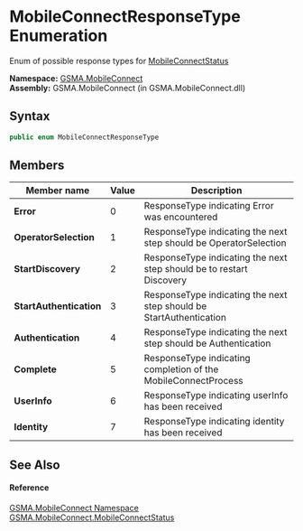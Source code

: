 MobileConnectResponseType Enumeration
=====================================
Enum of possible response types for [MobileConnectStatus][1]

**Namespace:** [GSMA.MobileConnect][2]  
**Assembly:** GSMA.MobileConnect (in GSMA.MobileConnect.dll)

Syntax
------

```csharp
public enum MobileConnectResponseType
```


Members
-------

Member name             | Value | Description                                                          
----------------------- | ----- | -------------------------------------------------------------------- 
**Error**               | 0     | ResponseType indicating Error was encountered                        
**OperatorSelection**   | 1     | ResponseType indicating the next step should be OperatorSelection    
**StartDiscovery**      | 2     | ResponseType indicating the next step should be to restart Discovery 
**StartAuthentication** | 3     | ResponseType indicating the next step should be StartAuthentication  
**Authentication**      | 4     | ResponseType indicating the next step should be Authentication       
**Complete**            | 5     | ResponseType indicating completion of the MobileConnectProcess       
**UserInfo**            | 6     | ResponseType indicating userInfo has been received                   
**Identity**            | 7     | ResponseType indicating identity has been received                   


See Also
--------

#### Reference
[GSMA.MobileConnect Namespace][2]  
[GSMA.MobileConnect.MobileConnectStatus][1]  

[1]: ../MobileConnectStatus/README.md
[2]: ../README.md
[3]: ../../_icons/Help.png